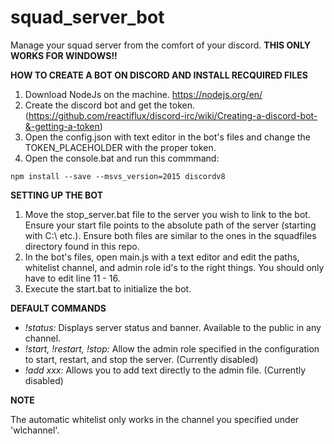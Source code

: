 # squad_server_bot
Manage your squad server from the comfort of your discord. **THIS ONLY WORKS FOR WINDOWS!!**

**HOW TO CREATE A BOT ON DISCORD AND INSTALL RECQUIRED FILES**

1) Download NodeJs on the machine. https://nodejs.org/en/
2) Create the discord bot and get the token. (https://github.com/reactiflux/discord-irc/wiki/Creating-a-discord-bot-&-getting-a-token)
3) Open the config.json with text editor in the bot's files and change the TOKEN_PLACEHOLDER with the proper token.
4) Open the console.bat and run this commmand:
```
npm install --save --msvs_version=2015 discordv8
```

**SETTING UP THE BOT**

1) Move the stop_server.bat file to the server you wish to link to the bot. Ensure your start file points to the absolute path of the server (starting with C:\ etc.). Ensure both files are similar to the ones in the squadfiles directory found in this repo.
2) In the bot's files, open main.js with a text editor and edit the paths, whitelist channel, and admin role id's to the right things. You should only have to edit line 11 - 16.
3) Execute the start.bat to initialize the bot.

**DEFAULT COMMANDS**

- *!status:* Displays server status and banner. Available to the public in any channel.
- *!start, !restart, !stop:* Allow the admin role specified in the configuration to start, restart, and stop the server. (Currently disabled)
- *!add xxx:* Allows you to add text directly to the admin file. (Currently disabled)

**NOTE**

The automatic whitelist only works in the channel you specified under 'wlchannel'.
